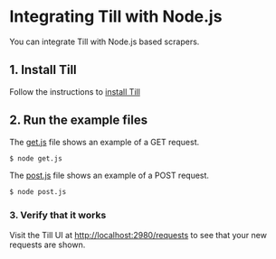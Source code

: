 # Integrating Till with Node.js

You can integrate Till with Node.js based scrapers.

## 1. Install Till
Follow the instructions to [install Till](https://till.datahen.com/docs/installation)

## 2. Run the example files

The [get.js](get.js) file shows an example of a GET request.
```bash
$ node get.js
```

The [post.js](post.js) file shows an example of a POST request.
```bash
$ node post.js
```

### 3. Verify that it works

Visit the Till UI at [http://localhost:2980/requests](http://localhost:2980/requests) to see that your new requests are shown.